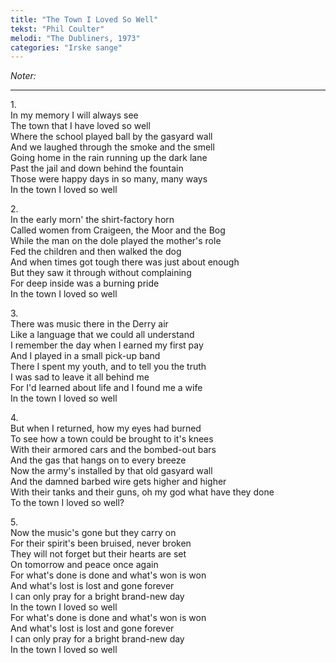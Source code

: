 ```yaml
---
title: "The Town I Loved So Well"
tekst: "Phil Coulter"
melodi: "The Dubliners, 1973"
categories: "Irske sange"
---
```

*Noter:*

***

1\.\
In my memory I will always see\
The town that I have loved so well\
Where the school played ball by the gasyard wall\
And we laughed through the smoke and the smell\
Going home in the rain running up the dark lane\
Past the jail and down behind the fountain\
Those were happy days in so many, many ways\
In the town I loved so well

2\.\
In the early morn' the shirt-factory horn\
Called women from Craigeen, the Moor and the Bog\
While the man on the dole played the mother's role\
Fed the children and then walked the dog\
And when times got tough there was just about enough\
But they saw it through without complaining\
For deep inside was a burning pride\
In the town I loved so well

3\.\
There was music there in the Derry air\
Like a language that we could all understand\
I remember the day when I earned my first pay\
And I played in a small pick-up band\
There I spent my youth, and to tell you the truth\
I was sad to leave it all behind me\
For I'd learned about life and I found me a wife\
In the town I loved so well

4\.\
But when I returned, how my eyes had burned\
To see how a town could be brought to it's knees\
With their armored cars and the bombed-out bars\
And the gas that hangs on to every breeze\
Now the army's installed by that old gasyard wall\
And the damned barbed wire gets higher and higher\
With their tanks and their guns, oh my god what have they done\
To the town I loved so well?

5\.\
Now the music's gone but they carry on\
For their spirit's been bruised, never broken\
They will not forget but their hearts are set\
On tomorrow and peace once again\
For what's done is done and what's won is won\
And what's lost is lost and gone forever\
I can only pray for a bright brand-new day\
In the town I loved so well\
For what's done is done and what's won is won\
And what's lost is lost and gone forever\
I can only pray for a bright brand-new day\
In the town I loved so well